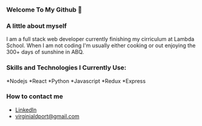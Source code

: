 ### Welcome To My Github 👋
### A little about myself
I am a full stack web developer currently finishing my cirriculum at Lambda School. When I am not coding I'm usually either cooking or out enjoying the 300+ days of sunshine in ABQ.

### Skills and Technologies I Currently Use:
*Nodejs
*React
*Python
*Javascript
*Redux
*Express

### How to contact me

* [LinkedIn](https://www.linkedin.com/in/virginia-davenport/)
* virginialdport@gmail.com

